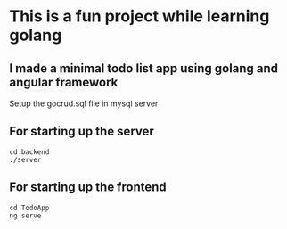 # This is a fun project while learning golang

## I made a minimal todo list app using golang and angular framework


Setup the gocrud.sql file in mysql server

## For starting up the server

`cd backend` <br>
`./server`

## For starting up the frontend

`cd TodoApp` <br>
`ng serve`